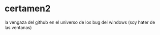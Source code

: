 # certamen2
la vengaza del github en el universo de los bug del windows (soy hater de las ventanas)
